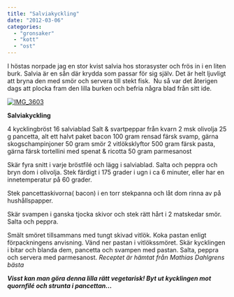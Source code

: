 ```yaml
---
title: "Salviakyckling"
date: "2012-03-06"
categories: 
  - "gronsaker"
  - "kott"
  - "ost"
---
```


I höstas norpade jag en stor kvist salvia hos storasyster och frös in i en liten burk. Salvia är en sån där krydda som passar för sig själv. Det är helt ljuvligt att bryna den med smör och servera till stekt fisk.  Nu så var det återigen dags att plocka fram den lilla burken och befria några blad från sitt ide.

[![](/static/img/IMG_3603-1024x682.jpg "IMG_3603")](http://import.local/wp-content/uploads/2012/03/IMG_3603.jpg)

**Salviakyckling**

4 kycklingbröst 16 salviablad Salt & svartpeppar från kvarn 2 msk olivolja 25 g pancetta, alt ett halvt paket bacon 100 gram rensad färsk svamp, gärna skogschampinjoner 50 gram smör 2 vitlöksklyftor 500 gram färsk pasta, gärna färsk tortellini med spenat & ricotta 50 gram parmesanost

Skär fyra snitt i varje bröstfilé och lägg i salviablad. Salta och peppra och bryn dom i olivolja. Stek färdigt i 175 grader i ugn i ca 6 minuter, eller har en innetemperatur på 60 grader.

Stek pancettaskivorna( bacon) i en torr stekpanna och låt dom rinna av på hushållspapper.

Skär svampen i ganska tjocka skivor och stek rätt hårt i 2 matskedar smör. Salta och peppra.

Smält smöret tillsammans med tungt skivad vitlök. Koka pastan enligt förpackningens anvisning. Vänd ner pastan i vitlökssmöret. Skär kycklingen i bitar och blanda dem, pancetta och svampen med pastan. Salta, peppra och servera med parmesanost. _Receptet är hämtat från Mathias Dahlgrens bästa_

**_Visst kan man göra denna lilla rätt vegetarisk! Byt ut kycklingen mot quornfilé och strunta i pancettan..._**
